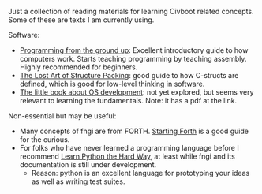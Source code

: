 Just a collection of reading materials for learning Civboot related concepts.
Some of these are texts I am currently using.

Software:
- [Programming from the ground up][1]: Excellent introductory guide to how
  computers work. Starts teaching programming by teaching assembly. Highly
  recommended for beginners.
- [The Lost Art of Structure Packing][2]: good guide to how C-structs are
  defined, which is good for low-level thinking in software.
- [The little book about OS development][5]: not yet explored, but seems very
  relevant to learning the fundamentals. Note: it has a pdf at the link.

Non-essential but may be useful:
- Many concepts of fngi are from FORTH. [Starting Forth][4] is a good guide for
  the curious.
- For folks who have never learned a programming language before I recommend
  [Learn Python the Hard Way][3], at least while fngi and its documentation is
  still under development.
  - Reason: python is an excellent language for prototyping your ideas as well
    as writing test suites.

[1]: https://download-mirror.savannah.gnu.org/releases/pgubook/ProgrammingGroundUp-1-0-booksize.pdf
[2]: http://www.catb.org/esr/structure-packing/
[3]: https://learnpythonthehardway.org/python3/
[4]: https://www.forth.com/starting-forth/
[5]: https://littleosbook.github.io/
